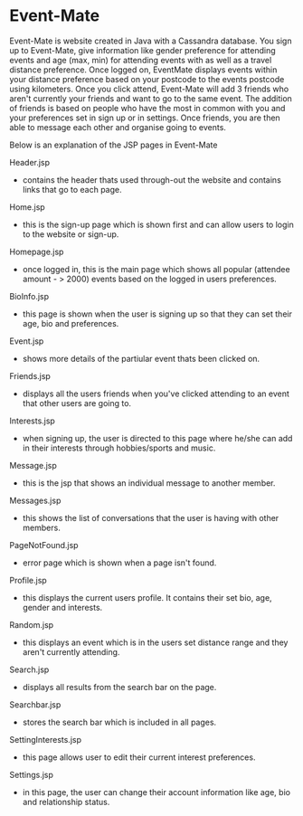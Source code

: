 Event-Mate
=========

Event-Mate is website created in Java with a Cassandra database.
You sign up to Event-Mate, give information like gender preference for attending events and age (max, min) for attending events with as well as a travel distance preference.
Once logged on, EventMate displays events within your distance preference based on your postcode to the events postcode using kilometers.
Once you click attend, Event-Mate will add 3 friends who aren't currently your friends and want to go to the same event. The addition of friends is based on people who have the most in common with you and your preferences set in sign up or in settings. Once friends, you are then able to message each other and organise going to events. 

Below is an explanation of the JSP pages in Event-Mate

Header.jsp
  - contains the header thats used through-out the website and contains links that go to each page.

Home.jsp
  - this is the sign-up page which is shown first and can allow users to login to the website or sign-up.

Homepage.jsp
  - once logged in, this is the main page which shows all popular (attendee amount - > 2000)  events based on the logged in users preferences.

BioInfo.jsp
  - this page is shown when the user is signing up so that they can set their age, bio and preferences.
  
Event.jsp
  - shows more details of the partiular event thats been clicked on.

Friends.jsp
  - displays all the users friends when you've clicked attending to an event that other users are going to.

Interests.jsp
  - when signing up, the user is directed to this page where he/she can add in their interests through hobbies/sports and music.

Message.jsp
  - this is the jsp that shows an individual message to another member. 

Messages.jsp
  - this shows the list of conversations that the user is having with other members.

PageNotFound.jsp
  - error page which is shown when a page isn't found.

Profile.jsp
  - this displays the current users profile. It contains their set bio, age, gender and interests. 

Random.jsp
  - this displays an event which is in the users set distance range and they aren't currently attending.

Search.jsp
  - displays all results from the search bar on the page.

Searchbar.jsp
  - stores the search bar which is included in all pages.

SettingInterests.jsp
  - this page allows user to edit their current interest preferences.

Settings.jsp
   - in this page, the user can change their account information like age, bio and relationship status.
